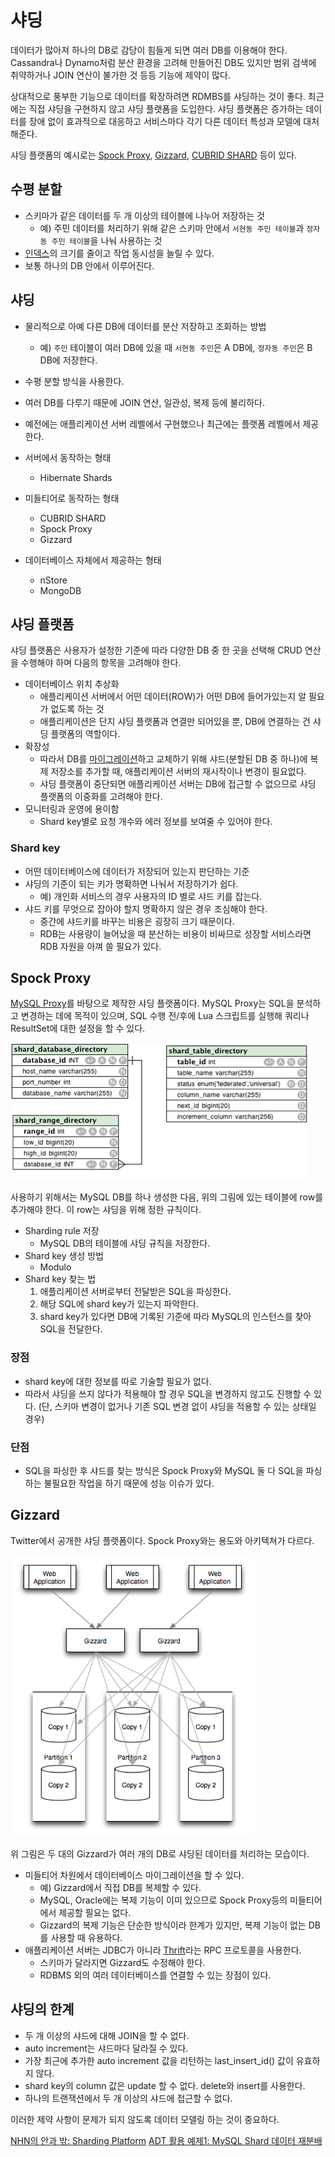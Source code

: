 # 샤딩

데이터가 많아져 하나의 DB로 감당이 힘들게 되면 여러 DB를 이용해야 한다. Cassandra나 Dynamo처럼 분산 환경을 고려해 만들어진 DB도 있지만 범위 검색에 취약하거나 JOIN 연산이 불가한 것 등등 기능에 제약이 많다.

상대적으로 풍부한 기능으로 데이터를 확장하려면 RDMBS를 샤딩하는 것이 좋다. 최근에는 직접 샤딩을 구현하지 않고 샤딩 플랫폼을 도입한다. 샤딩 플랫폼은 증가하는 데이터를 장애 없이 효과적으로 대응하고 서비스마다 각기 다른 데이터 특성과 모델에 대처해준다.

샤딩 플랫폼의 예시로는 [Spock Proxy](http://spockproxy.sourceforge.net/), [Gizzard](https://github.com/twitter-archive/gizzard), [CUBRID SHARD](https://www.cubrid.org/manual/ko/9.3.0/shard.html) 등이 있다.

## 수평 분할

- 스키마가 같은 데이터를 두 개 이상의 테이블에 나누어 저장하는 것
    - 예) 주민 데이터를 처리하기 위해 같은 스키마 안에서 `서현동 주민 테이블`과 `정자동 주민 테이블`을 나눠 사용하는 것
- [인덱스](https://itholic.github.io/database-index/)의 크기를 줄이고 작업 동시성을 늘릴 수 있다.
- 보통 하나의 DB 안에서 이루어진다.

## 샤딩

- 물리적으로 아예 다른 DB에 데이터를 분산 저장하고 조회하는 방법
    - 예) `주민` 테이블이 여러 DB에 있을 때 `서현동 주민`은 A DB에, `정자동 주민`은 B DB에 저장한다.
- 수평 분할 방식을 사용한다.
- 여러 DB를 다루기 때문에 JOIN 연산, 일관성, 복제 등에 불리하다.
- 예전에는 애플리케이션 서버 레벨에서 구현했으나 최근에는 플랫폼 레벨에서 제공한다.

- 서버에서 동작하는 형태
    - Hibernate Shards
- 미들티어로 동작하는 형태
    - CUBRID SHARD
    - Spock Proxy
    - Gizzard
- 데이터베이스 자체에서 제공하는 형태
    - nStore
    - MongoDB

## 샤딩 플랫폼

샤딩 플랫폼은 사용자가 설정한 기준에 따라 다양한 DB 중 한 곳을 선택해 CRUD 연산을 수행해야 하며 다음의 항목을 고려해야 한다.

- 데이터베이스 위치 추상화
    - 애플리케이션 서버에서 어떤 데이터(ROW)가 어떤 DB에 들어가있는지 알 필요가 없도록 하는 것
    - 애플리케이션은 단지 샤딩 플랫폼과 연결만 되어있을 뿐, DB에 연결하는 건 샤딩 플랫폼의 역할이다.
- 확장성
    - 따라서 DB를 [마이그레이션](https://www.popit.kr/나만-모르고-있던-flyway-db-마이그레이션-tool/)하고 교체하기 위해 샤드(분할된 DB 중 하나)에 복제 저장소를 추가할 때, 애플리케이션 서버의 재시작이나 변경이 필요없다.
    - 샤딩 플랫폼이 중단되면 애플리케이션 서버는 DB에 접근할 수 없으므로 샤딩 플랫폼의 이중화를 고려해야 한다.
- 모니터링과 운영에 용이함
    - Shard key별로 요청 개수와 에러 정보를 보여줄 수 있어야 한다.
    
### Shard key

- 어떤 데이터베이스에 데이터가 저장되어 있는지 판단하는 기준
- 샤딩의 기준이 되는 키가 명확하면 나눠서 저장하기가 쉽다.
    - 예) 개인화 서비스의 경우 사용자의 ID 별로 샤드 키를 잡는다.
- 샤드 키를 무엇으로 잡아야 할지 명확하지 않은 경우 조심해야 한다. 
    - 중간에 샤드키를 바꾸는 비용은 굉장히 크기 때문이다. 
    - RDB는 사용량이 늘어났을 때 분산하는 비용이 비싸므로 성장할 서비스라면 RDB 자원을 아껴 쓸 필요가 있다.

## Spock Proxy

[MySQL Proxy](http://www.hanbit.co.kr/channel/category/category_view.html?cms_code=CMS8168518374)를 바탕으로 제작한 샤딩 플랫폼이다. MySQL Proxy는 SQL을 분석하고 변경하는 데에 목적이 있으며, SQL 수행 전/후에 Lua 스크립트를 실행해 쿼리나 ResultSet에 대한 설정을 할 수 있다.

![](../../.gitbook/assets/interview/database/helloworld-14822-1.png)

사용하기 위해서는 MySQL DB를 하나 생성한 다음, 위의 그림에 있는 테이블에 row를 추가해야 한다. 이 row는 샤딩을 위해 정한 규칙이다.

- Sharding rule 저장
    - MySQL DB의 테이블에 샤딩 규칙을 저장한다.
- Shard key 생성 방법
    - Modulo
- Shard key 찾는 법
    1. 애플리케이션 서버로부터 전달받은 SQL을 파싱한다.
    2. 해당 SQL에 shard key가 있는지 파악한다.
    3. shard key가 있다면 DB에 기록된 기준에 따라 MySQL의 인스턴스를 찾아 SQL을 전달한다.
    
### 장점

- shard key에 대한 정보를 따로 기술할 필요가 없다.
- 따라서 샤딩을 쓰지 않다가 적용해야 할 경우 SQL을 변경하지 않고도 진행할 수 있다. (단, 스키마 변경이 없거나 기존 SQL 변경 없이 샤딩을 적용할 수 있는 상태일 경우)

### 단점

- SQL을 파싱한 후 샤드를 찾는 방식은 Spock Proxy와 MySQL 둘 다 SQL을 파싱하는 불필요한 작업을 하기 때문에 성능 이슈가 있다.

## Gizzard

Twitter에서 공개한 샤딩 플랫폼이다. Spock Proxy와는 용도와 아키텍쳐가 다르다.

![](../../.gitbook/assets/interview/database/helloworld-14822-4.png)

위 그림은 두 대의 Gizzard가 여러 개의 DB로 샤딩된 데이터를 처리하는 모습이다.

- 미들티어 차원에서 데이터베이스 마이그레이션을 할 수 있다.
    - 예) Gizzard에서 직접 DB를 복제할 수 있다.
    - MySQL, Oracle에는 복제 기능이 이미 있으므로 Spock Proxy등의 미들티어에서 제공할 필요는 없다.
    - Gizzard의 복제 기능은 단순한 방식이라 한계가 있지만, 복제 기능이 없는 DB를 사용할 때 유용하다.
- 애플리케이션 서버는 JDBC가 아니라 [Thrift](https://ko.wikipedia.org/wiki/아파치_스리프트)라는 RPC 프로토콜을 사용한다.
    - 스키마가 달라지면 Gizzard도 수정해야 한다. 
    - RDBMS 외의 여러 데이터베이스를 연결할 수 있는 장점이 있다.

## 샤딩의 한계

- 두 개 이상의 샤드에 대해 JOIN을 할 수 없다.
- auto increment는 샤드마다 달라질 수 있다.
- 가장 최근에 추가한 auto increment 값을 리턴하는 last_insert_id() 값이 유효하지 않다.
- shard key의 column 값은 update 할 수 없다. delete와 insert를 사용한다.
- 하나의 트랜잭션에서 두 개 이상의 샤드에 접근할 수 없다.

이러한 제약 사항이 문제가 되지 않도록 데이터 모델링 하는 것이 중요하다.

[NHN의 안과 밖: Sharding Platform](https://d2.naver.com/helloworld/14822)
[ADT 활용 예제1: MySQL Shard 데이터 재분배](https://tech.kakao.com/2016/07/01/adt-mysql-shard-rebalancing/)